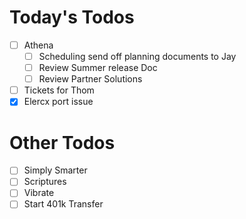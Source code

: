 # Today's Todos

- [ ] Athena
    - [ ] Scheduling send off planning documents to Jay
    - [ ] Review Summer release Doc
    - [ ] Review Partner Solutions
- [ ] Tickets for Thom
- [x] Elercx port issue

# Other Todos

- [ ] Simply Smarter
- [ ] Scriptures
- [ ] Vibrate
- [ ] Start 401k Transfer
